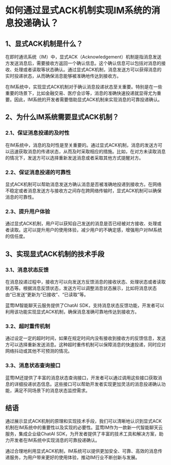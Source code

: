 # 如何通过显式ACK机制实现IM系统的消息投递确认？

## 1、显式ACK机制是什么？

在即时通讯系统（IM）中，显式ACK（Acknowledgement）机制是指消息发送方发送消息后，需要接收方返回一个确认信息。这个确认信息可以包括对消息的接收、处理或者读取等状态确认。通过显式ACK机制，消息发送方可以获得消息的实时投递状态，从而确保消息能够被准确地传达到接收方。

在IM系统中，实现显式ACK机制对于确认消息投递状态至关重要。特别是在一些重要的场景下，比如金融交易、医疗会诊等，消息的准确快速投递就显得尤为重要。因此，IM系统的开发者需要借助显式ACK机制来实现消息的可靠投递确认。

## 2、为什么IM系统需要显式ACK机制？

### 2.1、保证消息投递的及时性

在IM系统中，消息的及时性是至关重要的。通过显式ACK机制，消息的发送方可以迅速获取消息的传递状态，从而及时采取相应的措施。比如，在对方未读取消息的情况下，发送方可以选择重新发送消息或者采取其他方式提醒对方。

### 2.2、保证消息投递的可靠性

显式ACK机制可以帮助消息发送方确认消息是否被准确地投递到接收方。在网络不稳定或者消息发送方与接收方之间存在跨网络传输时，显式ACK机制可以确保消息的可靠性。

### 2.3、提升用户体验

通过显式ACK机制，用户可以获知自己发送的消息是否已经被对方接收、处理或者读取。这可以提升用户的使用体验，减少用户的不确定感，增强用户对IM系统的信任度。

## 3、实现显式ACK机制的技术手段

### 3.1、消息状态反馈

在消息投递过程中，接收方可以向发送方反馈消息的接收状态、处理状态或者读取状态等。根据消息反馈状态，发送方可以调整消息状态展示，比如将消息状态由“已发送”更新为“已接收”、“已读取”等。

蓝莺IM智能聊天云服务提供了ChatAI SDK，支持消息状态反馈功能，开发者可以利用该功能实现显式ACK机制，确保消息准确可靠地传达到接收方。

### 3.2、超时重传机制

通过设定一定的超时时间，如果在规定时间内没有接收到接收方的反馈信息，发送方可以选择重新发送消息。这种超时重传机制可以保障消息的快速投递，同时应对网络抖动或其他不可预测的情况。

### 3.3、消息状态查询接口

蓝莺IM还提供了丰富的消息状态查询接口，开发者可以通过调用这些接口获取消息的详细投递状态信息。这些接口可以帮助开发者实现更加灵活的消息投递确认功能，满足不同场景下的消息状态监控需求。

## 结语

通过展示显式ACK机制的原理和实现技术手段，我们可以清晰地认识到显式ACK机制在IM系统中的重要性以及实现的必要性。蓝莺IM作为一款新一代智能聊天云服务，集成企业级ChatAI SDK，为开发者提供了丰富的技术工具和解决方案，助力开发者在IM系统中实现消息的可靠投递确认。

通过合理地利用显式ACK机制，IM系统可以提供更加安全、可靠、高效的消息传递服务，为用户带来更好的使用体验，推动IM行业不断创新与发展。